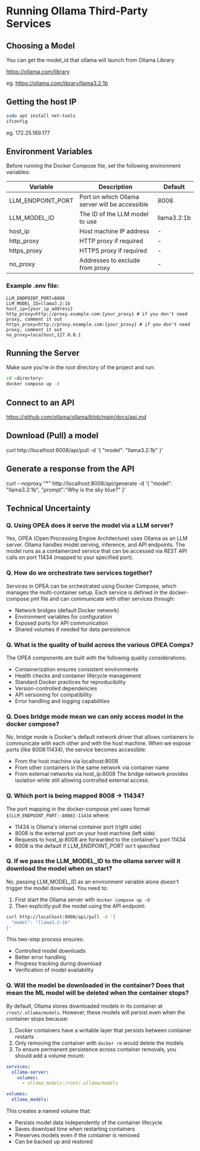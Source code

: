 # Running Ollama Third-Party Services

## Choosing a Model
You can get the model_id that ollama will launch from Ollama Library

https://ollama.com/library 

eg. https://ollama.com/library/llama3.2:1b

## Getting the host IP
```sh
sudo apt install net-tools
ifconfig
```
eg. 172.25.169.177

## Environment Variables

Before running the Docker Compose file, set the following environment variables:

| Variable | Description | Default |
|----------|-------------|---------|
| LLM_ENDPOINT_PORT | Port on which Ollama server will be accessible | 8008 |
| LLM_MODEL_ID | The ID of the LLM model to use | llama3.2:1b |
| host_ip | Host machine IP address | - |
| http_proxy | HTTP proxy if required | - |
| https_proxy | HTTPS proxy if required | - |
| no_proxy | Addresses to exclude from proxy | - |

### Example .env file:
```env
LLM_ENDPOINT_PORT=8008
LLM_MODEL_ID=llama3.2:1b
host_ip={your_ip_address}
http_proxy=http://proxy.example.com:{your_proxy} # if you don't need proxy, comment it out  
https_proxy=http://proxy.example.com:{your_proxy} # if you don't need proxy, comment it out
no_proxy=localhost,127.0.0.1
```

## Running the Server

Make sure you're in the root directory of the project and run:
```bash
cd <directory>
docker compose up -d
```

## Connect to an API
https://github.com/ollama/ollama/blob/main/docs/api.md 

## Download (Pull) a model
curl http://localhost:8008/api/pull -d '{
  "model": "llama3.2:1b"
}'

## Generate a response from the API
curl --noproxy "*" http://localhost:8008/api/generate -d '{
  "model": "llama3.2:1b",
  "prompt":"Why is the sky blue?"
}'

## Technical Uncertainty

### Q. Using OPEA does it serve the model via a LLM server?
Yes, OPEA (Open Processing Engine Architecture) uses Ollama as an LLM server. Ollama handles model serving, inference, and API endpoints. The model runs as a containerized service that can be accessed via REST API calls on port 11434 (mapped to your specified port).

### Q. How do we orchestrate two services together?
Services in OPEA can be orchestrated using Docker Compose, which manages the multi-container setup. Each service is defined in the docker-compose.yml file and can communicate with other services through:
- Network bridges (default Docker network)
- Environment variables for configuration
- Exposed ports for API communication
- Shared volumes if needed for data persistence

### Q. What is the quality of build across the various OPEA Comps?
The OPEA components are built with the following quality considerations:
- Containerization ensures consistent environments
- Health checks and container lifecycle management
- Standard Docker practices for reproducibility
- Version-controlled dependencies
- API versioning for compatibility
- Error handling and logging capabilities

### Q. Does bridge mode mean we can only access model in the docker compose?
No, bridge mode is Docker's default network driver that allows containers to communicate with each other and with the host machine. When we expose ports (like 8008:11434), the service becomes accessible:
- From the host machine via localhost:8008
- From other containers in the same network via container name
- From external networks via host_ip:8008
The bridge network provides isolation while still allowing controlled external access.

### Q. Which port is being mapped 8008 -> 11434?
The port mapping in the docker-compose.yml uses format `${LLM_ENDPOINT_PORT:-8008}:11434` where:
- 11434 is Ollama's internal container port (right side)
- 8008 is the external port on your host machine (left side)
- Requests to host_ip:8008 are forwarded to the container's port 11434
- 8008 is the default if LLM_ENDPOINT_PORT isn't specified

### Q. If we pass the LLM_MODEL_ID to the ollama server will it download the model when on start?
No, passing LLM_MODEL_ID as an environment variable alone doesn't trigger the model download. You need to:
1. First start the Ollama server with `docker compose up -d`
2. Then explicitly pull the model using the API endpoint:
```bash
curl http://localhost:8008/api/pull -d '{
  "model": "llama3.2:1b"
}'
```
This two-step process ensures:
- Controlled model downloads
- Better error handling
- Progress tracking during download
- Verification of model availability

### Q. Will the model be downloaded in the container? Does that mean the ML model will be deleted when the container stops?
By default, Ollama stores downloaded models in its container at `/root/.ollama/models`. However, these models will persist even when the container stops because:

1. Docker containers have a writable layer that persists between container restarts
2. Only removing the container with `docker rm` would delete the models
3. To ensure permanent persistence across container removals, you should add a volume mount:

```yaml
services:
  ollama-server:
    volumes:
      - ollama_models:/root/.ollama/models

volumes:
  ollama_models:
```

This creates a named volume that:
- Persists model data independently of the container lifecycle
- Saves download time when restarting containers
- Preserves models even if the container is removed
- Can be backed up and restored